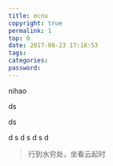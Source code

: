 ```yaml
---
title: ecnu
copyright: true
permalink: 1
top: 0
date: 2017-08-23 17:18:53
tags:
categories:
password: 
---
```


nihao 


ds

ds

d
s
d
s
d
s
d
<blockquote class="blockquote-center">行到水穷处，坐看云起时</blockquote>
